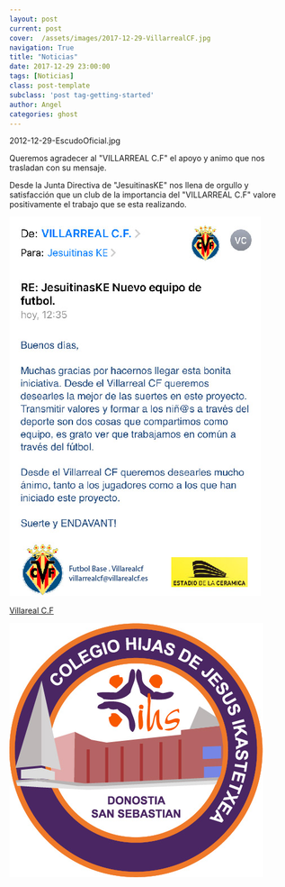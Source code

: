 ```yaml
---
layout: post
current: post
cover:  /assets/images/2017-12-29-VillarrealCF.jpg
navigation: True
title: "Noticias"
date: 2017-12-29 23:00:00
tags: [Noticias]
class: post-template
subclass: 'post tag-getting-started'
author: Angel
categories: ghost
---
```

2012-12-29-EscudoOficial.jpg


Queremos agradecer al "VILLARREAL  C.F" el apoyo y animo que nos trasladan con su mensaje.

Desde la Junta Directiva de "JesuitinasKE" nos llena de orgullo y satisfacción que un club de la importancia del "VILLARREAL  C.F" valore positivamente el trabajo que se esta realizando.

<p><a href="http://www.jesuitinasdonostia.com/"><img src="/assets/images/2017-12-29-VillarrealCFAgradecimiento.jpg" alt="marketplace"></a></p>

<p> <a href="http://www.villarrealcf.es//">Villareal C.F</a></p>

<p><a href="http://www.jesuitinasdonostia.com/"><img src="/assets/images/2012-12-29-EscudoOficial.jpg" alt="marketplace"></a></p>
